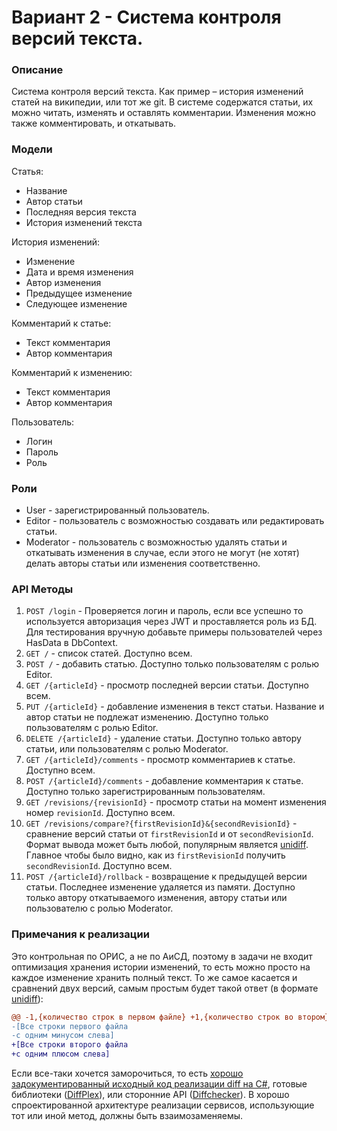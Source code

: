 # Вариант 2 - Система контроля версий текста.

### Описание

Система контроля версий текста. Как пример – история изменений статей на википедии, или тот же git. В системе содержатся
статьи, их можно читать, изменять и оставлять комментарии. Изменения можно также комментировать, и откатывать.

### Модели

Статья:

- Название
- Автор статьи
- Последняя версия текста
- История изменений текста

История изменений:

- Изменение
- Дата и время изменения
- Автор изменения
- Предыдущее изменение
- Следующее изменение

Комментарий к статье:

- Текст комментария
- Автор комментария

Комментарий к изменению:

- Текст комментария
- Автор комментария

Пользователь:

- Логин
- Пароль
- Роль

### Роли

- User - зарегистрированный пользователь.
- Editor - пользователь с возможностью создавать или редактировать статьи.
- Moderator - пользователь с возможностью удалять статьи и откатывать изменения в случае, если этого не могут (не хотят)
  делать авторы статьи или изменения соответственно.

### API Методы

1. `POST /login` - Проверяется логин и пароль, если все успешно то используется авторизация через JWT и проставляется
   роль из БД. Для тестирования вручную добавьте примеры пользователей через HasData в DbContext.
2. `GET /` - список статей. Доступно всем.
3. `POST /` - добавить статью. Доступно только пользователям с ролью Editor.
4. `GET /{articleId}` - просмотр последней версии статьи. Доступно всем.
5. `PUT /{articleId}` - добавление изменения в текст статьи. Название и автор статьи не подлежат изменению. Доступно
   только пользователям с ролью Editor.
6. `DELETE /{articleId}` - удаление статьи. Доступно только автору статьи, или пользователям с ролью Moderator.
7. `GET /{articleId}/comments` - просмотр комментариев к статье. Доступно всем.
8. `POST /{articleId}/comments` - добавление комментария к статье. Доступно только зарегистрированным пользователям.
9. `GET /revisions/{revisionId}` - просмотр статьи на момент изменения номер `revisionId`. Доступно всем.
10. `GET /revisions/compare?{firstRevisionId}&{secondRevisionId}` - сравнение версий статьи
    от `firstRevisionId` и от `secondRevisionId`. Формат вывода может быть любой, популярным
    является [unidiff](https://ru.wikipedia.org/wiki/Diff#Универсальный_формат). Главное чтобы было видно, как
    из `firstRevisionId` получить `secondRevisionId`. Доступно всем.
11. `POST /{articleId}/rollback` - возвращение к предыдущей версии статьи. Последнее изменение удаляется из
    памяти. Доступно только автору откатываемого изменения, автору статьи или пользователю с ролью Moderator.

### Примечания к реализации

Это контрольная по ОРИС, а не по АиСД, поэтому в задачи не входит оптимизация хранения истории изменений, то есть можно
просто на каждое изменение хранить полный текст. То же самое касается и сравнений двух версий, самым простым будет такой
ответ (в формате [unidiff](https://ru.wikipedia.org/wiki/Diff#Универсальный_формат)):

```diff
@@ -1,{количество строк в первом файле} +1,{количество строк во втором} @@
-[Все строки первого файла
-с одним минусом слева]
+[Все строки второго файла
+с одним плюсом слева]
```

Если все-таки хочется заморочиться, то
есть [хорошо задокументированный исходный код реализации diff на C#](https://github.com/mathertel/Diff), готовые
библиотеки ([DiffPlex](https://www.nuget.org/packages/DiffPlex)), или сторонние
API ([Diffchecker](https://www.diffchecker.com/public-api/)). В хорошо спроектированной архитектуре реализации сервисов,
использующие тот или иной метод, должны быть взаимозаменяемы.
